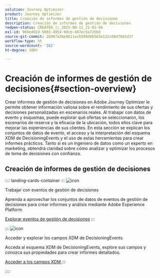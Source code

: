 ```yaml
---
solution: Journey Optimizer
product: Journey Optimizer
title: Creación de informes de gestión de decisiones
description: Creación de informes de gestión de decisiones
redpen-status: CREATED_||_2025-08-11_21-02-56
exl-id: 96be492d-5003-4954-94cb-467ec5a725bd
source-git-commit: 2b907a3be8b11ac6308d0b563e122c88478d1d37
workflow-type: ht
source-wordcount: '162'
ht-degree: 100%

---
```


# Creación de informes de gestión de decisiones{#section-overview}

Crear informes de gestión de decisiones en Adobe Journey Optimizer le permite obtener información valiosa sobre el rendimiento de sus ofertas y decisiones personalizadas en escenarios reales. Al trabajar con datos de evento y esquemas, puede explorar qué ofertas se seleccionaron, los escenarios de reserva y la eficacia de la ubicación, todos ellos clave para mejorar las experiencias de sus clientes. En esta sección se explican los conjuntos de datos de evento, el acceso y la interpretación del esquema XDM de DecisioningEvents y el uso de estas herramientas para crear informes prácticos. Tanto si es un ingeniero de datos como un experto en marketing, obtendrá claridad sobre cómo analizar y optimizar los procesos de toma de decisiones con confianza.

## Creación de informes de gestión de decisiones

:::: landing-cards-container
:::
![icon](https://cdn.experienceleague.adobe.com/icons/book.svg?lang=es)

Trabajar con eventos de gestión de decisiones

Aprenda a aprovechar los conjuntos de datos de eventos de gestión de decisiones para crear informes y análisis mediante Adobe Experience Platform.

[Explorar eventos de gestión de decisiones](../using/offers/reports/get-started-events.md)
:::

:::
![icon](https://cdn.experienceleague.adobe.com/icons/list-check.svg?lang=es)

Acceder y explorar los campos XDM de DecisioningEvents

Acceda al esquema XDM de DecisioningEvents, explore sus campos y conozca sus propiedades para crear informes detallados.

[Acceder a los campos XDM ](../using/offers/reports/xdm-fields.md)
:::

::::
